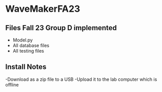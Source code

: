 # WaveMakerFA23

## Files Fall 23 Group D implemented
- Model.py
- All database files
- All testing files

## Install Notes
-Download as a zip file to a USB
-Upload it to the lab computer which is offline

